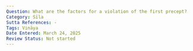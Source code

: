 ```yaml
---
Question: What are the factors for a violation of the first precept?
Category: Sīla
Sutta References: -
Tags: Vināya
Date Entered: March 24, 2025
Review Status: Not started
---
```

